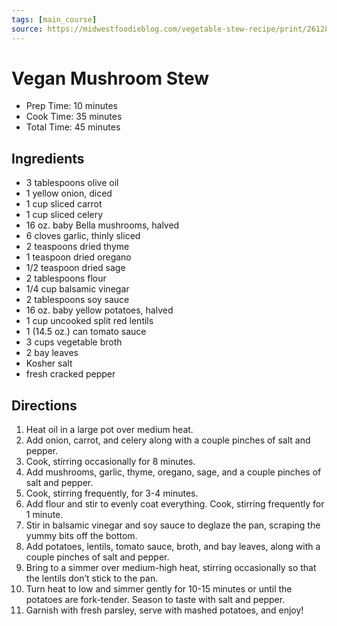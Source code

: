 ```yaml
---
tags: [main_course]
source: https://midwestfoodieblog.com/vegetable-stew-recipe/print/26128/
---
```


# Vegan Mushroom Stew

- Prep Time: 10 minutes
- Cook Time: 35 minutes
- Total Time: 45 minutes

## Ingredients

- 3 tablespoons olive oil
- 1 yellow onion, diced
- 1 cup sliced carrot
- 1 cup sliced celery
- 16 oz. baby Bella mushrooms, halved
- 6 cloves garlic, thinly sliced
- 2 teaspoons dried thyme
- 1 teaspoon dried oregano
- 1/2 teaspoon dried sage
- 2 tablespoons flour
- 1/4 cup balsamic vinegar
- 2 tablespoons soy sauce
- 16 oz. baby yellow potatoes, halved
- 1 cup uncooked split red lentils
- 1 (14.5 oz.) can tomato sauce
- 3 cups vegetable broth
- 2 bay leaves
- Kosher salt
- fresh cracked pepper

## Directions

1. Heat oil in a large pot over medium heat.
2. Add onion, carrot, and celery along with a couple pinches of salt and pepper.
3. Cook, stirring occasionally for 8 minutes.
4. Add mushrooms, garlic, thyme, oregano, sage, and a couple pinches of salt and pepper.
5. Cook, stirring frequently, for 3-4 minutes.
6. Add flour and stir to evenly coat everything. Cook, stirring frequently for 1 minute.
7. Stir in balsamic vinegar and soy sauce to deglaze the pan, scraping the yummy bits off the bottom.
8. Add potatoes, lentils, tomato sauce, broth, and bay leaves, along with a couple pinches of salt and pepper.
9. Bring to a simmer over medium-high heat, stirring occasionally so that the lentils don’t stick to the pan.
10. Turn heat to low and simmer gently for 10-15 minutes or until the potatoes are fork-tender. Season to taste with salt and pepper.
11. Garnish with fresh parsley, serve with mashed potatoes, and enjoy!

